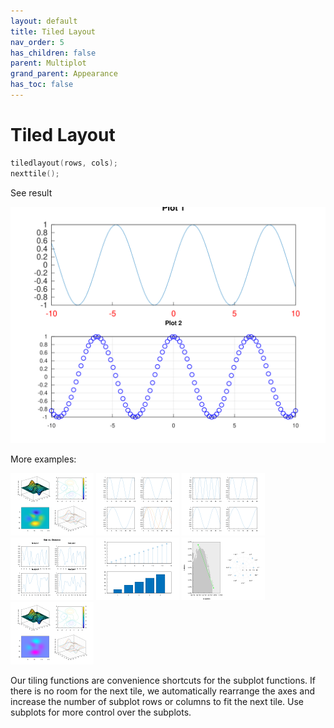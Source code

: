 ```yaml
---
layout: default
title: Tiled Layout
nav_order: 5
has_children: false
parent: Multiplot
grand_parent: Appearance
has_toc: false
---
```

# Tiled Layout

```cpp
tiledlayout(rows, cols);
nexttile();
```


See result

[![example_tiledlayout_1](tiledlayout/tiledlayout_1.svg)](../https://github.com/alandefreitas/matplotplusplus/blob/master/examples/appearance/multiplot/tiledlayout/tiledlayout_1.cpp)
    
More examples:
    
[![example_tiledlayout_2](tiledlayout/tiledlayout_2_thumb.png)](../https://github.com/alandefreitas/matplotplusplus/blob/master/examples/appearance/multiplot/tiledlayout/tiledlayout_2.cpp)  [![example_tiledlayout_3](tiledlayout/tiledlayout_3_thumb.png)](../https://github.com/alandefreitas/matplotplusplus/blob/master/examples/appearance/multiplot/tiledlayout/tiledlayout_3.cpp)  [![example_tiledlayout_4](tiledlayout/tiledlayout_4_thumb.png)](../https://github.com/alandefreitas/matplotplusplus/blob/master/examples/appearance/multiplot/tiledlayout/tiledlayout_4.cpp)  [![example_tiledlayout_5](tiledlayout/tiledlayout_5_thumb.png)](../https://github.com/alandefreitas/matplotplusplus/blob/master/examples/appearance/multiplot/tiledlayout/tiledlayout_5.cpp)  [![example_tiledlayout_6](tiledlayout/tiledlayout_6_thumb.png)](../https://github.com/alandefreitas/matplotplusplus/blob/master/examples/appearance/multiplot/tiledlayout/tiledlayout_6.cpp)  [![example_tiledlayout_7](tiledlayout/tiledlayout_7_thumb.png)](../https://github.com/alandefreitas/matplotplusplus/blob/master/examples/appearance/multiplot/tiledlayout/tiledlayout_7.cpp)  [![example_tiledlayout_8](tiledlayout/tiledlayout_8_thumb.png)](../https://github.com/alandefreitas/matplotplusplus/blob/master/examples/appearance/multiplot/tiledlayout/tiledlayout_8.cpp)


Our tiling functions are convenience shortcuts for the subplot functions. If there is no room for the next tile, we automatically rearrange the axes and increase the number of subplot rows or columns to fit the next tile. Use subplots for more control over the subplots. 
  


